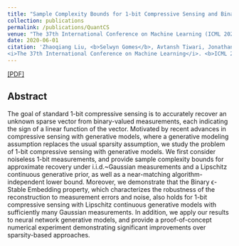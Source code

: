 ```yaml
---
title: "Sample Complexity Bounds for 1-bit Compressive Sensing and Binary Stable Embeddings with Generative Priors"
collection: publications
permalink: /publications/QuantCS
venue: "The 37th International Conference on Machine Learning (ICML 2020)"
date: 2020-06-01
citation: 'Zhaoqiang Liu, <b>Selwyn Gomes</b>, Avtansh Tiwari, Jonathan Scarlett.
<i>The 37th International Conference on Machine Learning</i>. <b>ICML 2020</b>.'
---
```

[[PDF]](http://proceedings.mlr.press/v119/liu20d/liu20d.pdf)

## Abstract
The goal of standard 1-bit compressive sensing is to accurately recover an unknown sparse vector from binary-valued measurements, each indicating the sign of a linear function of the vector. Motivated by recent advances in compressive sensing with generative models, where a generative modeling assumption replaces the usual sparsity assumption, we study the problem of 1-bit compressive sensing with generative models. We first consider noiseless 1-bit measurements, and provide sample complexity bounds for approximate recovery under i.i.d.~Gaussian measurements and a Lipschitz continuous generative prior, as well as a near-matching algorithm-independent lower bound. Moreover, we demonstrate that the Binary ϵ-Stable Embedding property, which characterizes the robustness of the reconstruction to measurement errors and noise, also holds for 1-bit compressive sensing with Lipschitz continuous generative models with sufficiently many Gaussian measurements. In addition, we apply our results to neural network generative models, and provide a proof-of-concept numerical experiment demonstrating significant improvements over sparsity-based approaches.
